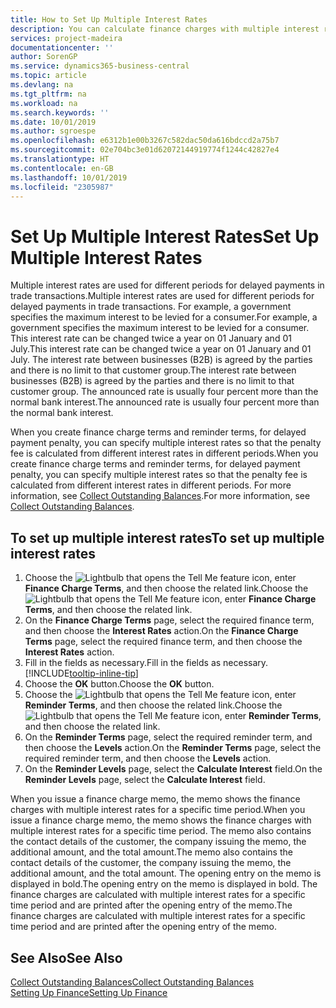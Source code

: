 ```yaml
---
title: How to Set Up Multiple Interest Rates
description: You can calculate finance charges with multiple interest rates for a specific period. The interest calculation is similar for all financial charges, with variation only in the rate of interest for a specific period.
services: project-madeira
documentationcenter: ''
author: SorenGP
ms.service: dynamics365-business-central
ms.topic: article
ms.devlang: na
ms.tgt_pltfrm: na
ms.workload: na
ms.search.keywords: ''
ms.date: 10/01/2019
ms.author: sgroespe
ms.openlocfilehash: e6312b1e00b3267c582dac50da616bdccd2a75b7
ms.sourcegitcommit: 02e704bc3e01d62072144919774f1244c42827e4
ms.translationtype: HT
ms.contentlocale: en-GB
ms.lasthandoff: 10/01/2019
ms.locfileid: "2305987"
---
```

# <a name="set-up-multiple-interest-rates"></a><span data-ttu-id="de10a-104">Set Up Multiple Interest Rates</span><span class="sxs-lookup"><span data-stu-id="de10a-104">Set Up Multiple Interest Rates</span></span>
<span data-ttu-id="de10a-105">Multiple interest rates are used for different periods for delayed payments in trade transactions.</span><span class="sxs-lookup"><span data-stu-id="de10a-105">Multiple interest rates are used for different periods for delayed payments in trade transactions.</span></span> <span data-ttu-id="de10a-106">For example, a government specifies the maximum interest to be levied for a consumer.</span><span class="sxs-lookup"><span data-stu-id="de10a-106">For example, a government specifies the maximum interest to be levied for a consumer.</span></span> <span data-ttu-id="de10a-107">This interest rate can be changed twice a year on 01 January and 01 July.</span><span class="sxs-lookup"><span data-stu-id="de10a-107">This interest rate can be changed twice a year on 01 January and 01 July.</span></span> <span data-ttu-id="de10a-108">The interest rate between businesses (B2B) is agreed by the parties and there is no limit to that customer group.</span><span class="sxs-lookup"><span data-stu-id="de10a-108">The interest rate between businesses (B2B) is agreed by the parties and there is no limit to that customer group.</span></span> <span data-ttu-id="de10a-109">The announced rate is usually four percent more than the normal bank interest.</span><span class="sxs-lookup"><span data-stu-id="de10a-109">The announced rate is usually four percent more than the normal bank interest.</span></span>

<span data-ttu-id="de10a-110">When you create finance charge terms and reminder terms, for delayed payment penalty, you can specify multiple interest rates so that the penalty fee is calculated from different interest rates in different periods.</span><span class="sxs-lookup"><span data-stu-id="de10a-110">When you create finance charge terms and reminder terms, for delayed payment penalty, you can specify multiple interest rates so that the penalty fee is calculated from different interest rates in different periods.</span></span> <span data-ttu-id="de10a-111">For more information, see [Collect Outstanding Balances](receivables-collect-outstanding-balances.md).</span><span class="sxs-lookup"><span data-stu-id="de10a-111">For more information, see [Collect Outstanding Balances](receivables-collect-outstanding-balances.md).</span></span>

## <a name="to-set-up-multiple-interest-rates"></a><span data-ttu-id="de10a-112">To set up multiple interest rates</span><span class="sxs-lookup"><span data-stu-id="de10a-112">To set up multiple interest rates</span></span>  
1.  <span data-ttu-id="de10a-113">Choose the ![Lightbulb that opens the Tell Me feature](media/ui-search/search_small.png "Tell me what you want to do") icon, enter **Finance Charge Terms**, and then choose the related link.</span><span class="sxs-lookup"><span data-stu-id="de10a-113">Choose the ![Lightbulb that opens the Tell Me feature](media/ui-search/search_small.png "Tell me what you want to do") icon, enter **Finance Charge Terms**, and then choose the related link.</span></span>  
2.  <span data-ttu-id="de10a-114">On the **Finance Charge Terms** page, select the required finance term, and then choose the **Interest Rates** action.</span><span class="sxs-lookup"><span data-stu-id="de10a-114">On the **Finance Charge Terms** page, select the required finance term, and then choose the **Interest Rates** action.</span></span>  
3.  <span data-ttu-id="de10a-115">Fill in the fields as necessary.</span><span class="sxs-lookup"><span data-stu-id="de10a-115">Fill in the fields as necessary.</span></span> [!INCLUDE[tooltip-inline-tip](includes/tooltip-inline-tip_md.md)]
4.  <span data-ttu-id="de10a-116">Choose the **OK** button.</span><span class="sxs-lookup"><span data-stu-id="de10a-116">Choose the **OK** button.</span></span>  
5.  <span data-ttu-id="de10a-117">Choose the ![Lightbulb that opens the Tell Me feature](media/ui-search/search_small.png "Tell me what you want to do") icon, enter **Reminder Terms**, and then choose the related link.</span><span class="sxs-lookup"><span data-stu-id="de10a-117">Choose the ![Lightbulb that opens the Tell Me feature](media/ui-search/search_small.png "Tell me what you want to do") icon, enter **Reminder Terms**, and then choose the related link.</span></span>  
6.  <span data-ttu-id="de10a-118">On the **Reminder Terms** page, select the required reminder term, and then choose the **Levels** action.</span><span class="sxs-lookup"><span data-stu-id="de10a-118">On the **Reminder Terms** page, select the required reminder term, and then choose the **Levels** action.</span></span>  
7.  <span data-ttu-id="de10a-119">On the **Reminder Levels** page, select the **Calculate Interest** field.</span><span class="sxs-lookup"><span data-stu-id="de10a-119">On the **Reminder Levels** page, select the **Calculate Interest** field.</span></span>  

<span data-ttu-id="de10a-120">When you issue a finance charge memo, the memo shows the finance charges with multiple interest rates for a specific time period.</span><span class="sxs-lookup"><span data-stu-id="de10a-120">When you issue a finance charge memo, the memo shows the finance charges with multiple interest rates for a specific time period.</span></span> <span data-ttu-id="de10a-121">The memo also contains the contact details of the customer, the company issuing the memo, the additional amount, and the total amount.</span><span class="sxs-lookup"><span data-stu-id="de10a-121">The memo also contains the contact details of the customer, the company issuing the memo, the additional amount, and the total amount.</span></span> <span data-ttu-id="de10a-122">The opening entry on the memo is displayed in bold.</span><span class="sxs-lookup"><span data-stu-id="de10a-122">The opening entry on the memo is displayed in bold.</span></span> <span data-ttu-id="de10a-123">The finance charges are calculated with multiple interest rates for a specific time period and are printed after the opening entry of the memo.</span><span class="sxs-lookup"><span data-stu-id="de10a-123">The finance charges are calculated with multiple interest rates for a specific time period and are printed after the opening entry of the memo.</span></span>  

## <a name="see-also"></a><span data-ttu-id="de10a-124">See Also</span><span class="sxs-lookup"><span data-stu-id="de10a-124">See Also</span></span>  
[<span data-ttu-id="de10a-125">Collect Outstanding Balances</span><span class="sxs-lookup"><span data-stu-id="de10a-125">Collect Outstanding Balances</span></span>](receivables-collect-outstanding-balances.md)  
[<span data-ttu-id="de10a-126">Setting Up Finance</span><span class="sxs-lookup"><span data-stu-id="de10a-126">Setting Up Finance</span></span>](finance-setup-finance.md)
